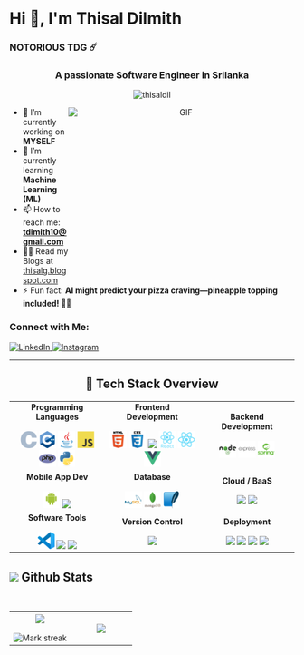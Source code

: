 # Hi 👋, I'm Thisal Dilmith
### NOTORIOUS TDG ☄️


<h3 align="center">A passionate Software Engineer in Srilanka</h3>

<p align="center"> <img src="https://komarev.com/ghpvc/?username=thisaldil&label=Profile%20views&color=0e75b6&style=flat" alt="thisaldil" /> </p>



<a target="_blank" align="center">
  <img align="right" top="500" height="300" width="400" alt="GIF" src="https://media.licdn.com/dms/image/v2/D5612AQHPo2XcY6F6qQ/article-cover_image-shrink_600_2000/article-cover_image-shrink_600_2000/0/1709671543058?e=2147483647&v=beta&t=a4rPwv4RtZzAdtxMCOnYldsqR05EbI_ssBJIH7vI8v8">
</a>




- 🔭 I’m currently working on **MYSELF**
- 🌱 I’m currently learning **Machine Learning (ML)**
- 📫 How to reach me: **tdimith10@gmail.com**
- 🕵️‍♂️ Read my Blogs at [thisalg.blogspot.com](https://thisalg.blogspot.com/)
- ⚡ Fun fact: **AI might predict your pizza craving—pineapple topping included! 🍕🤖**



### Connect with Me:
<p>
  <a href="https://linkedin.com/in/thisalgonsalkorala" target="_blank">
    <img src="https://raw.githubusercontent.com/rahuldkjain/github-profile-readme-generator/master/src/images/icons/Social/linked-in-alt.svg" alt="LinkedIn" height="30" width="40" />
  </a>
  <a href="https://instagram.com/dr.notorio.us" target="_blank">
    <img src="https://raw.githubusercontent.com/rahuldkjain/github-profile-readme-generator/master/src/images/icons/Social/instagram.svg" alt="Instagram" height="30" width="40" />
  </a>
</p>





---


<h2 align="center">🧰 Tech Stack Overview</h2>

<table align="center">
  <tr>
    <td align="center" width="300">
      <strong>Programming Languages</strong><br/><br/>
      <img src="https://raw.githubusercontent.com/devicons/devicon/master/icons/c/c-original.svg" width="30" />
      <img src="https://raw.githubusercontent.com/devicons/devicon/master/icons/cplusplus/cplusplus-original.svg" width="30" />
      <img src="https://raw.githubusercontent.com/devicons/devicon/master/icons/java/java-original.svg" width="30" />
      <img src="https://raw.githubusercontent.com/devicons/devicon/master/icons/javascript/javascript-original.svg" width="30" />
      <img src="https://raw.githubusercontent.com/devicons/devicon/master/icons/php/php-original.svg" width="30" />
      <img src="https://raw.githubusercontent.com/devicons/devicon/master/icons/python/python-original.svg" width="30" />
    </td>
    <td align="center" width="250">
      <strong>Frontend Development</strong><br/><br/>
      <img src="https://raw.githubusercontent.com/devicons/devicon/master/icons/html5/html5-original-wordmark.svg" width="30" />
      <img src="https://raw.githubusercontent.com/devicons/devicon/master/icons/css3/css3-original-wordmark.svg" width="30" />
      <img src="https://www.vectorlogo.zone/logos/tailwindcss/tailwindcss-icon.svg" width="30" />
      <img src="https://raw.githubusercontent.com/devicons/devicon/master/icons/react/react-original-wordmark.svg" width="30" />
      <img src="https://raw.githubusercontent.com/devicons/devicon/master/icons/react/react-original.svg" width="30" title="React Native"/>
      <img src="https://raw.githubusercontent.com/devicons/devicon/master/icons/vuejs/vuejs-original.svg" width="30" />
    </td>
    <td align="center" width="300">
      <strong>Backend Development</strong><br/><br/>
      <img src="https://raw.githubusercontent.com/devicons/devicon/master/icons/nodejs/nodejs-original-wordmark.svg" width="30" />
      <img src="https://raw.githubusercontent.com/devicons/devicon/master/icons/express/express-original-wordmark.svg" width="30" />
      <img src="https://raw.githubusercontent.com/devicons/devicon/master/icons/spring/spring-original-wordmark.svg" width="30" />
    </td>
  </tr>

  <tr>
    <td align="center" width="300">
      <strong>Mobile App Dev</strong><br/><br/>
      <img src="https://raw.githubusercontent.com/devicons/devicon/master/icons/android/android-original-wordmark.svg" width="30" />
      <img src="https://www.vectorlogo.zone/logos/kotlinlang/kotlinlang-icon.svg" width="30" />
    </td>
    <td align="center" width="300">
      <strong>Database</strong><br/><br/>
      <img src="https://raw.githubusercontent.com/devicons/devicon/master/icons/mysql/mysql-original-wordmark.svg" width="30" />
      <img src="https://raw.githubusercontent.com/devicons/devicon/master/icons/mongodb/mongodb-original-wordmark.svg" width="30" />
      <img src="https://raw.githubusercontent.com/devicons/devicon/master/icons/sqlite/sqlite-original.svg" width="30" />
    </td>
    <td align="center" width="300">
      <strong>Cloud / BaaS</strong><br/><br/>
      <img src="https://www.vectorlogo.zone/logos/google_cloud/google_cloud-icon.svg" width="30" />
      <img src="https://www.vectorlogo.zone/logos/firebase/firebase-icon.svg" width="30" />
    </td>
  </tr>

  <tr>
    <td align="center" width="300">
      <strong>Software Tools</strong><br/><br/>
      <img src="https://raw.githubusercontent.com/devicons/devicon/master/icons/vscode/vscode-original.svg" width="30" />
      <img src="https://www.vectorlogo.zone/logos/figma/figma-icon.svg" width="30" />
      <img src="https://www.vectorlogo.zone/logos/getpostman/getpostman-icon.svg" width="30" />
    </td>
    <td align="center" width="300">
      <strong>Version Control</strong><br/><br/>
      <img src="https://www.vectorlogo.zone/logos/git-scm/git-scm-icon.svg" width="30" />
    </td>
    <td align="center" width="300">
      <strong>Deployment</strong><br/><br/>
      <img src="https://www.vectorlogo.zone/logos/vercel/vercel-icon.svg" width="30" />
     <img src="https://upload.wikimedia.org/wikipedia/commons/thumb/6/61/Render-logo.svg/2048px-Render-logo.svg.png" width="30" />
      <img src="https://raw.githubusercontent.com/railwayapp/branding/master/logo-light.svg" width="30" />
      <img src="https://upload.wikimedia.org/wikipedia/commons/8/84/CPanel_logo.svg" width="40" /
      <img src="https://raw.githubusercontent.com/devicons/devicon/master/icons/docker/docker-original.svg" width="30" />
    </td>
  </tr>
</table>





## <img src="https://media.giphy.com/media/iY8CRBdQXODJSCERIr/giphy.gif" width="35"><b> Github Stats </b>
<br>


<!--- stats & Trophy (start) -->
<p align="center">
  <!--- stats (start) -->
<table align="center">
<tr border="none">
<td width="50%" align="center">
  
  <img  align="center"  src="https://github-readme-stats.vercel.app/api?username=thisaldil&theme=dark&show_icons=true&count_private=true" />
  <br></br>
  <img  title="🔥 Get streak stats for your profile at git.io/streak-stats" alt="Mark streak" src="https://github-readme-streak-stats.herokuapp.com/?user=thisaldil&theme=dark&hide_border=false" /> 
</td>

<td width="50%" align="center">

  <img  align="center"  src="https://github-readme-stats.anuraghazra1.vercel.app/api/top-langs/?username=thisaldil&theme=dark&hide_border=false&no-bg=true&no-frame=true&langs_count=10"/>
  
  </td>
</tr>
</table>
<!--- stats (end) -->

</p>        
<!--- stats (end) -->

